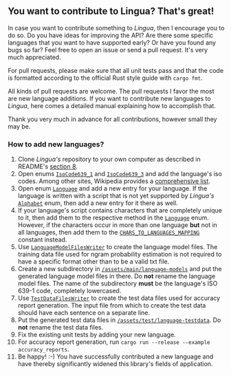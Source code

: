 ## You want to contribute to Lingua? That's great!

In case you want to contribute something to *Lingua*, then I encourage you to do so. Do you have ideas for 
improving the API? Are there some specific languages that you want to have supported early? Or have you 
found any bugs so far? Feel free to open an issue or send a pull request. It's very much appreciated.

For pull requests, please make sure that all unit tests pass and that the code is formatted according to
the official Rust style guide with `cargo fmt`.

All kinds of pull requests are welcome. The pull requests I favor the most are new language additions. If you want
to contribute new languages to *Lingua*, here comes a detailed manual explaining how to accomplish that.

Thank you very much in advance for all contributions, however small they may be.

### How to add new languages?

1. Clone *Lingua's* repository to your own computer as described in README's [section 8][library build url].
2. Open enums [`IsoCode639_1`][isocode639_1 url] and [`IsoCode639_3`][isocode639_3 url] and add the 
language's iso codes. Among other sites, Wikipedia provides a [comprehensive list][wikipedia isocodes list].
3. Open enum [`Language`][language url] and add a new entry for your language. If the language is written
with a script that is not yet supported by *Lingua's* [`Alphabet`][alphabet url] enum, then add a new entry
for it there as well.
4. If your language's script contains characters that are completely unique to it, then add them to the
respective method in the [`Language`][language method url] enum. However, if the characters occur in more 
than one language **but** not in all languages, then add them to the 
[`CHARS_TO_LANGUAGES_MAPPING`][chars to languages mapping url] constant instead.
5. Use [`LanguageModelFilesWriter`][language model files writer url] to create the language model files.
The training data file used for ngram probability estimation is not required to have a specific format
other than to be a valid txt file.
6. Create a new subdirectory in [`/assets/main/language-models`][language models directory url]
and put the generated language model files in there. Do **not** rename the language model files. 
The name of the subdirectory **must** be the language's ISO 639-1 code, completely lowercased.
7. Use [`TestDataFilesWriter`][test data files writer url] to create the test data files used for
accuracy report generation. The input file from which to create the test data should have each
sentence on a separate line.
8. Put the generated test data files in [`/assets/test/language-testdata`][test data directory url].
Do **not** rename the test data files.
9. Fix the existing unit tests by adding your new language.
10. For accuracy report generation, run `cargo run --release --example accuracy_reports`.
11. Be happy! :-) You have successfully contributed a new language and have thereby significantly widened
this library's fields of application. 

[library build url]: https://github.com/pemistahl/lingua-rs#library-build
[isocode639_1 url]: https://github.com/pemistahl/lingua-rs/blob/master/src/isocode.rs#L23
[isocode639_3 url]: https://github.com/pemistahl/lingua-rs/blob/master/src/isocode.rs#L251
[wikipedia isocodes list]: https://en.wikipedia.org/wiki/List_of_ISO_639-1_codes
[language url]: https://github.com/pemistahl/lingua-rs/blob/master/src/language.rs#L27
[language method url]: https://github.com/pemistahl/lingua-rs/blob/master/src/language.rs#L389
[alphabet url]: https://github.com/pemistahl/lingua-rs/blob/master/src/alphabet.rs#L25
[chars to languages mapping url]: https://github.com/pemistahl/lingua-rs/blob/master/src/constant.rs#L34
[language model files writer url]: https://github.com/pemistahl/lingua-rs/blob/master/src/writer.rs#L38
[language models directory url]: https://github.com/pemistahl/lingua-rs/tree/master/assets/main/language-models
[test data files writer url]: https://github.com/pemistahl/lingua-rs/blob/master/src/writer.rs#L172
[test data directory url]: https://github.com/pemistahl/lingua-rs/tree/master/assets/test/language-testdata
